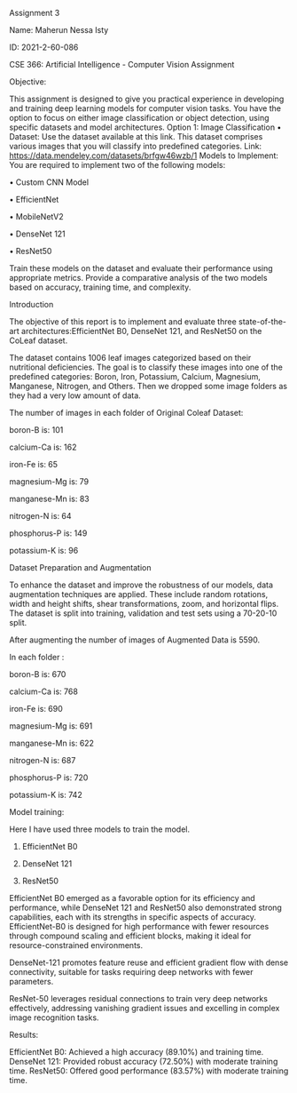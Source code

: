 Assignment 3

Name: Maherun Nessa Isty

ID: 2021-2-60-086

CSE 366: Artificial Intelligence - Computer Vision Assignment

Objective:

This assignment is designed to give you practical experience in developing and training deep
learning models for computer vision tasks. You have the option to focus on either image
classification or object detection, using specific datasets and model architectures.
Option 1: Image Classification
• Dataset: Use the dataset available at this link. This dataset comprises various images that
you will classify into predefined categories.
Link: https://data.mendeley.com/datasets/brfgw46wzb/1
Models to Implement: You are required to implement two of the following models:

• Custom CNN Model

• EfficientNet

• MobileNetV2

• DenseNet 121

• ResNet50

Train these models on the dataset and evaluate their performance using appropriate metrics. Provide a comparative analysis of the two models based on accuracy, training time, and complexity.

Introduction

The objective of this report is to implement and evaluate three state-of-the-art architectures:EfficientNet B0, DenseNet 121, and ResNet50 on the CoLeaf dataset.

The dataset contains 1006 leaf images categorized based on their nutritional deficiencies. The goal is to classify these images into one of the predefined categories: Boron, Iron, Potassium, Calcium, Magnesium, Manganese, Nitrogen, and Others. Then we dropped some image folders as they had a very low amount of data.

The number of images in each folder of Original Coleaf Dataset:

boron-B is:  101

calcium-Ca is:  162

iron-Fe is:  65

magnesium-Mg is:  79

manganese-Mn is:  83

nitrogen-N is:  64

phosphorus-P is:  149

potassium-K is:  96

Dataset Preparation and Augmentation

To enhance the dataset and improve the robustness of our models, data augmentation techniques are applied. These include random rotations, width and height shifts, shear transformations, zoom, and horizontal flips. The dataset is split into training, validation and test sets using a 70-20-10 split.

After augmenting the number of images of Augmented Data is 5590.

In each folder :

boron-B is:  670

calcium-Ca is:  768

iron-Fe is:  690

magnesium-Mg is:  691

manganese-Mn is:  622

nitrogen-N is:  687

phosphorus-P is:  720

potassium-K is:  742

Model training:

Here I have used three models to train the model.

1. EfficientNet B0
   
3. DenseNet 121
   
5. ResNet50

EfficientNet B0 emerged as a favorable option for its efficiency and performance, while DenseNet 121 and ResNet50 also demonstrated strong capabilities, each with its strengths in specific aspects of accuracy.
EfficientNet-B0 is designed for high performance with fewer resources through compound scaling and efficient blocks, making it ideal for resource-constrained environments.

DenseNet-121 promotes feature reuse and efficient gradient flow with dense connectivity, suitable for tasks requiring deep networks with fewer parameters.

ResNet-50 leverages residual connections to train very deep networks effectively, addressing vanishing gradient issues and excelling in complex image recognition tasks.

Results:

EfficientNet B0: Achieved a high accuracy (89.10%) and training time.
DenseNet 121: Provided robust accuracy (72.50%) with moderate training time.
ResNet50: Offered good performance (83.57%) with moderate training time.

 
 
 


